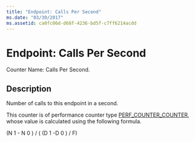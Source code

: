 ```yaml
---
title: "Endpoint: Calls Per Second"
ms.date: "03/30/2017"
ms.assetid: ca0fc06d-d68f-4236-bd5f-c7ff6214acdd
---
```

# Endpoint: Calls Per Second
Counter Name: Calls Per Second.  
  
## Description  
 Number of calls to this endpoint in a second.  
  
 This counter is of performance counter type [PERF_COUNTER_COUNTER](http://go.microsoft.com/fwlink/?LinkID=94649), whose value is calculated using the following formula.  
  
 (N 1 - N 0 ) / ( (D 1 -D 0 ) / F)
